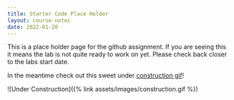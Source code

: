 ```yaml
---
title: Starter Code Place Holder
layout: course-notoc
date: 2022-01-20
---
```


This is a place holder page for the github assignment. If you are seeing this it means the lab is
not quite ready to work on yet. Please check back closer to the labs start date.

In the meantime check out this sweet under [construction gif](http://textfiles.com/underconstruction/)!

![Under Construction]({% link assets/images/construction.gif %})
